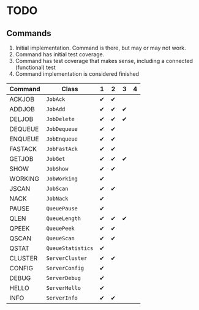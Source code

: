 # TODO

## Commands

1. Initial implementation. Command is there, but may or may not work.
2. Command has initial test coverage.
3. Command has test coverage that makes sense, including a connected (functional) test
4. Command implementation is considered finished

Command  | Class               | 1 | 2 | 3 | 4
-------- | -----------------   | -------- | -------- | -------- | -------- |
ACKJOB   | `JobAck`            | &#10004; | &#10004; |          |          |
ADDJOB   | `JobAdd`            | &#10004; | &#10004; | &#10004; |          |
DELJOB   | `JobDelete`         | &#10004; | &#10004; | &#10004; |          |
DEQUEUE  | `JobDequeue`        | &#10004; | &#10004; |          |          |
ENQUEUE  | `JobEnqueue`        | &#10004; | &#10004; |          |          |
FASTACK  | `JobFastAck`        | &#10004; | &#10004; |          |          |
GETJOB   | `JobGet`            | &#10004; | &#10004; | &#10004; |          |
SHOW     | `JobShow`           | &#10004; | &#10004; |          |          |
WORKING  | `JobWorking`        | &#10004; |          |          |          |
JSCAN    | `JobScan`           | &#10004; | &#10004; |          |          |
NACK     | `JobNack`           | &#10004; |          |          |          |
PAUSE    | `QueuePause`        | &#10004; |          |          |          |
QLEN     | `QueueLength`       | &#10004; | &#10004; | &#10004; |          |
QPEEK    | `QueuePeek`         | &#10004; | &#10004; |          |          |
QSCAN    | `QueueScan`         | &#10004; | &#10004; |          |          |
QSTAT    | `QueueStatistics`   | &#10004; |          |          |          |
CLUSTER  | `ServerCluster`     | &#10004; | &#10004; |          |          |
CONFIG   | `ServerConfig`      | &#10004; |          |          |          |
DEBUG    | `ServerDebug`       | &#10004; |          |          |          |
HELLO    | `ServerHello`       | &#10004; |          |          |          |
INFO     | `ServerInfo`        | &#10004; | &#10004; |          |          |
